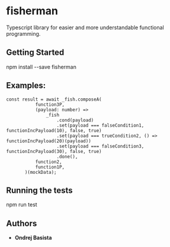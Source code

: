 # fisherman

Typescript library for easier and more understandable functional programming.

## Getting Started

npm install --save fisherman

## Examples: 

 ```
 const result = await _fish.composeA(
            function3P,
            (payload: number) =>
                _fish
                    .cond(payload)
                    .set(payload === falseCondition1, functionIncPayload(10), false, true)
                    .set(payload === trueCondition2, () => functionIncPayload(20)(payload))
                    .set(payload === falseCondition3, functionIncPayload(30), false, true)
                    .done(),
            function2,
            function1P,
        )(mockData);
```

## Running the tests

npm run test


## Authors

* **Ondrej Basista** 


